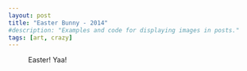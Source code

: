 ```yaml
---
layout: post
title: "Easter Bunny - 2014"
#description: "Examples and code for displaying images in posts."
tags: [art, crazy]
---
```

<figure class="third">
	<img src="/uploads/2014/03/2014-04-18 11.14.07.jpg" alt="">
	<br />
	<img src="/uploads/2014/03/2014-04-18 11.14.08.jpg" alt="">
	<br />
	<img src="/uploads/2014/03/2014-04-18 11.14.10.jpg" alt="">
	<figcaption>Easter! Yaa!</figcaption>
</figure>